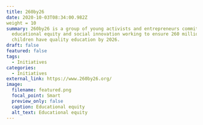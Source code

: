 ```yaml
---
title: 260by26
date: 2020-10-03T08:34:00.982Z
weight = 10
summary: 260by26 is a group of young activists and entrepreneurs committed to
  educational equity and social innovation working to ensure 260 million
  children have quality education by 2026.
draft: false
featured: false
tags:
  - Initiatives
categories:
  - Initiatives
external_link: https://www.260by26.org/
image:
  filename: featured.png
  focal_point: Smart
  preview_only: false
  caption: Educational equity
  alt_text: Educational equity
---
```


